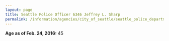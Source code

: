 ```yaml
---
layout: page
title: Seattle Police Officer 6346 Jeffrey L. Sharp
permalink: /information/agencies/city_of_seattle/seattle_police_department/copbook/6346/
---
```


**Age as of Feb. 24, 2016:** 45
